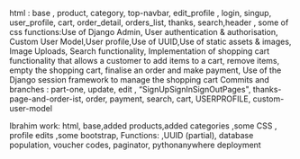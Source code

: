 html : base , product, category, top-navbar, edit_profile , login, singup, user_profile, cart, order_detail, orders_list, thanks, search,header , some of css
functions:Use of Django Admin, User authentication & authorisation, Custom User Model,User profile,Use of UUID,Use of static assets & images, Image Uploads, Search functionality, Implementation of shopping cart functionality that allows a customer to add items to a cart, remove items, empty the shopping cart, finalise an order and make payment, Use of the Django session framework to manage the
shopping cart
Commits and branches : part-one, update, edit , “SignUpSignInSignOutPages", thanks-page-and-order-ist, order, payment, search, cart, USERPROFILE, custom-user-model

Ibrahim work:
html, base,added products,added categories ,some CSS , profile edits ,some bootstrap, 
Functions: ,UUID (partial), database population, voucher codes, paginator, pythonanywhere deployment


